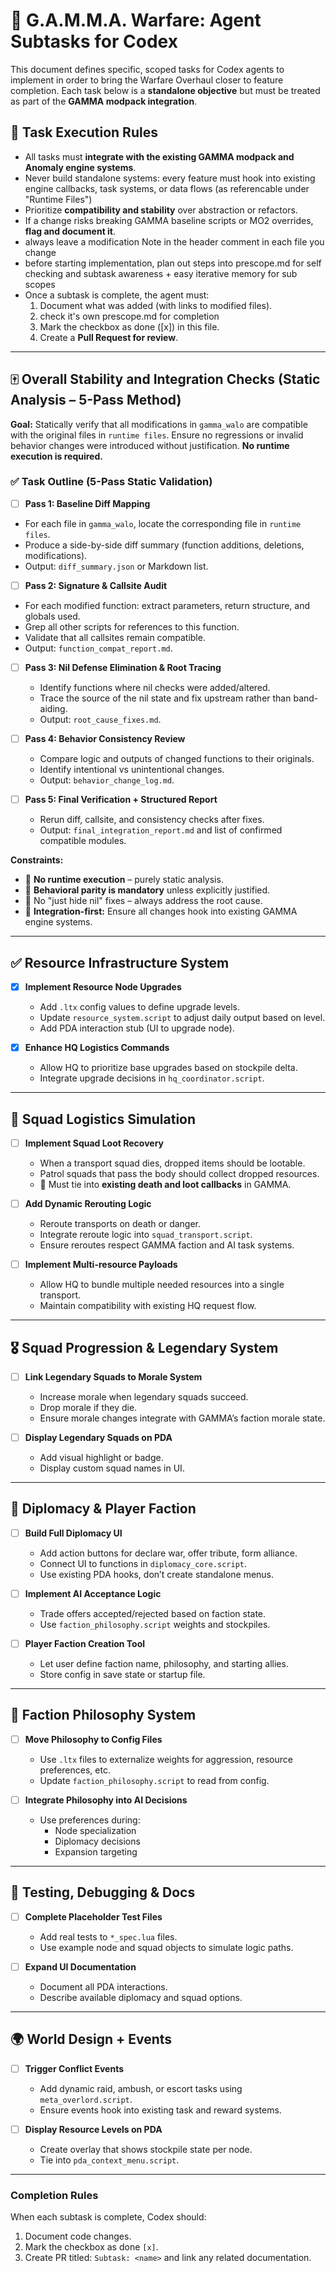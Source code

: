 # 🧠 G.A.M.M.A. Warfare: Agent Subtasks for Codex

This document defines specific, scoped tasks for Codex agents to implement in order to bring the Warfare Overhaul closer to feature completion. Each task below is a **standalone objective** but must be treated as part of the **GAMMA modpack integration**.  

## 📜 Task Execution Rules  
- All tasks must **integrate with the existing GAMMA modpack and Anomaly engine systems**.  
- Never build standalone systems: every feature must hook into existing engine callbacks, task systems, or data flows (as referencable under "Runtime Files")
- Prioritize **compatibility and stability** over abstraction or refactors.  
- If a change risks breaking GAMMA baseline scripts or MO2 overrides, **flag and document it**.
- always leave a modification Note in the header comment in each file you change
- before starting implementation, plan out steps into prescope.md for self checking and subtask awareness + easy iterative memory for sub scopes
- Once a subtask is complete, the agent must:  
  1. Document what was added (with links to modified files).
  2. check it's own prescope.md for completion  
  3. Mark the checkbox as done ([x]) in this file.
  4. Create a **Pull Request for review**.  

---

## 🀄 Overall Stability and Integration Checks (Static Analysis – 5-Pass Method)

**Goal:** Statically verify that all modifications in `gamma_walo` are compatible with the original files in `runtime files`. Ensure no regressions or invalid behavior changes were introduced without justification. **No runtime execution is required.**  

### ✅ Task Outline (5-Pass Static Validation)
 - [ ] **Pass 1: Baseline Diff Mapping**
  - For each file in `gamma_walo`, locate the corresponding file in `runtime files`.  
  - Produce a side-by-side diff summary (function additions, deletions, modifications).  
  - Output: `diff_summary.json` or Markdown list.  

 - [ ] **Pass 2: Signature & Callsite Audit**
  - For each modified function: extract parameters, return structure, and globals used.  
  - Grep all other scripts for references to this function.  
  - Validate that all callsites remain compatible.  
  - Output: `function_compat_report.md`.  

- [ ] **Pass 3: Nil Defense Elimination & Root Tracing**
  - Identify functions where nil checks were added/altered.  
  - Trace the source of the nil state and fix upstream rather than band-aiding.  
  - Output: `root_cause_fixes.md`.  

- [ ] **Pass 4: Behavior Consistency Review**  
  - Compare logic and outputs of changed functions to their originals.  
  - Identify intentional vs unintentional changes.  
  - Output: `behavior_change_log.md`.  

- [ ] **Pass 5: Final Verification + Structured Report**  
  - Rerun diff, callsite, and consistency checks after fixes.  
  - Output: `final_integration_report.md` and list of confirmed compatible modules.  

**Constraints:**  
- 🚫 **No runtime execution** – purely static analysis.  
- 🧠 **Behavioral parity is mandatory** unless explicitly justified.  
- 🧽 No "just hide nil" fixes – always address the root cause.  
- 🔗 **Integration-first:** Ensure all changes hook into existing GAMMA engine systems.

---

## ✅ Resource Infrastructure System

- [x] **Implement Resource Node Upgrades**  
  - Add `.ltx` config values to define upgrade levels.  
  - Update `resource_system.script` to adjust daily output based on level.  
  - Add PDA interaction stub (UI to upgrade node).  

- [x] **Enhance HQ Logistics Commands**  
  - Allow HQ to prioritize base upgrades based on stockpile delta.  
  - Integrate upgrade decisions in `hq_coordinator.script`.  

---

## 🚚 Squad Logistics Simulation

- [ ] **Implement Squad Loot Recovery**  
  - When a transport squad dies, dropped items should be lootable.  
  - Patrol squads that pass the body should collect dropped resources.  
  - 🔗 Must tie into **existing death and loot callbacks** in GAMMA.  

- [ ] **Add Dynamic Rerouting Logic**  
  - Reroute transports on death or danger.  
  - Integrate reroute logic into `squad_transport.script`.  
  - Ensure reroutes respect GAMMA faction and AI task systems.  

- [ ] **Implement Multi-resource Payloads**  
  - Allow HQ to bundle multiple needed resources into a single transport.  
  - Maintain compatibility with existing HQ request flow.

---

## 🎖️ Squad Progression & Legendary System

- [ ] **Link Legendary Squads to Morale System**  
  - Increase morale when legendary squads succeed.  
  - Drop morale if they die.  
  - Ensure morale changes integrate with GAMMA’s faction morale state.  

- [ ] **Display Legendary Squads on PDA**  
  - Add visual highlight or badge.  
  - Display custom squad names in UI.  

---

## 🤝 Diplomacy & Player Faction

- [ ] **Build Full Diplomacy UI**  
  - Add action buttons for declare war, offer tribute, form alliance.  
  - Connect UI to functions in `diplomacy_core.script`.  
  - Use existing PDA hooks, don’t create standalone menus.  

- [ ] **Implement AI Acceptance Logic**  
  - Trade offers accepted/rejected based on faction state.  
  - Use `faction_philosophy.script` weights and stockpiles.  

- [ ] **Player Faction Creation Tool**  
  - Let user define faction name, philosophy, and starting allies.  
  - Store config in save state or startup file.  

---

## 🧠 Faction Philosophy System

- [ ] **Move Philosophy to Config Files**  
  - Use `.ltx` files to externalize weights for aggression, resource preferences, etc.  
  - Update `faction_philosophy.script` to read from config.  

- [ ] **Integrate Philosophy into AI Decisions**  
  - Use preferences during:  
    - Node specialization  
    - Diplomacy decisions  
    - Expansion targeting  

---

## 🔧 Testing, Debugging & Docs

- [ ] **Complete Placeholder Test Files**  
  - Add real tests to `*_spec.lua` files.  
  - Use example node and squad objects to simulate logic paths.  

- [ ] **Expand UI Documentation**  
  - Document all PDA interactions.  
  - Describe available diplomacy and squad options.  

---

## 🌍 World Design + Events

- [ ] **Trigger Conflict Events**  
  - Add dynamic raid, ambush, or escort tasks using `meta_overlord.script`.  
  - Ensure events hook into existing task and reward systems.  

- [ ] **Display Resource Levels on PDA**  
  - Create overlay that shows stockpile state per node.  
  - Tie into `pda_context_menu.script`.  

---

### Completion Rules  
When each subtask is complete, Codex should:  
1. Document code changes.  
2. Mark the checkbox as done `[x]`.  
3. Create PR titled: `Subtask: <name>` and link any related documentation.  
